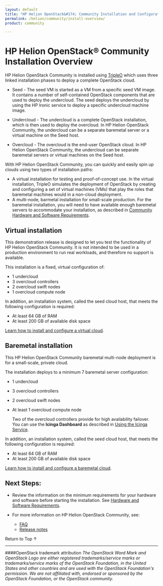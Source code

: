 ```yaml
---
layout: default
title: "HP Helion OpenStack&#174; Community Installation and Configuration"
permalink: /helion/community/install-overview/
product: community

---
```

<!--PUBLISHED-->

<script>

function PageRefresh {
onLoad="window.refresh"
}

PageRefresh();

</script>

<!--
<p style="font-size: small;"> <a href="/helion/community/hwsw-requirements/">&#9664; PREV</a> | <a href="/helion/community/">&#9650; UP</a> | <a href="/helion/community/install">NEXT &#9654;</a> </p>
-->

# HP Helion OpenStack&#174; Community Installation Overview

HP Helion OpenStack Community is installed using <a href ="https://wiki.openstack.org/wiki/TripleO">TripleO</a> which uses three linked installation phases to deploy a complete OpenStack cloud.  

* Seed  - The seed VM is started as a VM from a specific seed VM image. It contains a number of self-contained OpenStack components that are used to deploy the undercloud. The seed deploys the undercloud by using the HP Ironic service to deploy a specific undercloud machine image.

* Undercloud - The undercloud is a complete OpenStack installation, which is then used to deploy the overcloud. In HP Helion OpenStack Community, the undercloud can be a separate baremetal server or a virtual machine on the Seed host. 

* Overcloud<a name="overcloud"></a> - The overcloud is the end-user OpenStack cloud. In HP Helion OpenStack Community, the undercloud can be separate baremetal servers or virtual machines on the Seed host. 

With HP Helion OpenStack Community, you can quickly and easily spin up clouds using two types of installation paths:

* A virtual installation for testing and proof-of-concept use. In the virtual installation, TripleO simulates the deployment of OpenStack by creating and configuring a set of virtual machines (VMs) that play the roles that baremetal machines would in a non-cloud deployment.
* A multi-node, barmetal installation for small-scale production. For the baremetal installation, you will need to have available enough baremetal servers to accommodate your installation, as described in [Community Hardware and Software Requirements](/helion/community/hwsw-requirements/).

## Virtual installation  

This demonstration release is designed to let you test the functionality of HP Helion OpenStack Community. It is not intended to be used in a production environment to run real workloads, and therefore no support is available. 

This installation is a fixed, virtual configuration of:

* 1 undercloud
* 3 overcloud controllers
* 2 overcloud swift nodes 
* 1 overcloud compute node 

In addition, an installation system, called the seed cloud host, that meets the following configuration is required:

* At least 64 GB of RAM
* At least 200 GB of available disk space

[Learn how to install and configure a virtual cloud](/helion/community/install-virtual/). 

## Baremetal installation 

This HP Helion OpenStack Community baremetal multi-node deployment is for a small-scale, private cloud. 

The installation deploys to a minimum 7 baremetal server configuration:

* 1 undercloud
* 3 overcloud controllers
* 2 overcloud swift nodes 
* At least 1 overcloud compute node 

	Two of the overcloud controllers provide for high availability failover. You can use the **Icinga Dashboard** as described in [Using the Icinga Service](/helion/community/services/icinga/).


In addition, an installation system, called the seed cloud host, that meets the following configuration is required:

* At least 64 GB of RAM
* At least 200 GB of available disk space


[Learn how to install and configure a baremetal cloud](/helion/community/install/). 

## Next Steps:

* Review the information on the minimum requirements for your hardware and software before starting the installation. See [Hardware and Software Requirements](/helion/community/hwsw-requirements/).

* For more information on HP Helion OpenStack Community, see:

	* [FAQ](/helion/community/faq/) 
	* [Release notes](/helion/community/release-notes/) 

 <a href="#top" style="padding:14px 0px 14px 0px; text-decoration: none;"> Return to Top &#8593; </a>

----
####OpenStack trademark attribution
*The OpenStack Word Mark and OpenStack Logo are either registered trademarks/service marks or trademarks/service marks of the OpenStack Foundation, in the United States and other countries and are used with the OpenStack Foundation's permission. We are not affiliated with, endorsed or sponsored by the OpenStack Foundation, or the OpenStack community.*
